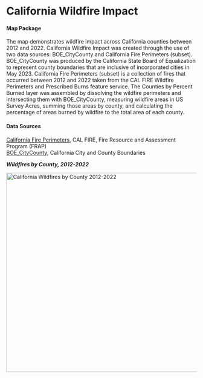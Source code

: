 # California Wildfire Impact

#### Map Package

The map demonstrates wildfire impact across California counties between 2012 and 2022. California Wildfire Impact was created through the use of two data sources: BOE_CityCounty and California Fire Perimeters (subset). BOE_CityCounty was produced by the California State Board of Equalization to represent county boundaries that are inclusive of incorporated cities in May 2023. California Fire Perimeters (subset) is a collection of fires that occurred between 2012 and 2022 taken from the CAL FIRE Wildfire Perimeters and Prescribed Burns feature service. The Counties by Percent Burned layer was assembled by dissolving the wildfire perimeters and intersecting them with BOE_CityCounty, measuring wildfire areas in US Survey Acres, summing those areas by county, and calculating the percentage of areas burned by wildfire to the total area of each county. 

#### Data Sources

[California Fire Perimeters](https://www.arcgis.com/home/item.html?id=e3802d2abf8741a187e73a9db49d68fe), CAL FIRE, Fire Resource and Assessment Program (FRAP)  
[BOE_CityCounty](https://www.arcgis.com/home/item.html?id=391744b558df4a75a33b4f52fa690feb&sublayer=1), California City and County Boundaries

***Wildfires by County, 2012-2022***

<img width="527" alt="California Wildfires by County 2012-2022" src="https://github.com/lauren-alexandra/California-Wildfire-Impact/assets/56773938/24f7e5c4-eff9-495f-85af-fae8de6b4aea">

